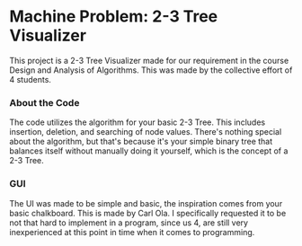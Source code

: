# Machine Problem: 2-3 Tree Visualizer
This project is a 2-3 Tree Visualizer made for our requirement in the course Design and Analysis of Algorithms. This was made by the collective effort of 4 students.

### About the Code
The code utilizes the algorithm for your basic 2-3 Tree. This includes insertion, deletion, and searching of node values.
There's nothing special about the algorithm, but that's because it's your simple binary tree that balances itself without manually doing it yourself, which is the concept of a 2-3 Tree.

### GUI
The UI was made to be simple and basic, the inspiration comes from your basic chalkboard. This is made by Carl Ola. I specifically requested it to be not that hard to implement in a program, since us 4, are still very inexperienced at this point in time when it comes to programming.

